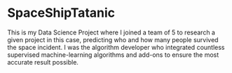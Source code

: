 # SpaceShipTatanic
This is my Data Science Project where I joined a team of 5 to research a given project in this case, predicting who and how many people survived the space incident.
I was the algorithm developer who integrated countless supervised machine-learning algorithms and add-ons to ensure the most accurate result possible. 
